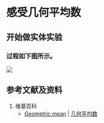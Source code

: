 # 感受几何平均数

## 开始做实体实验

### 过程如下图所示。

![](/images/函数与解析几何/典型不等式/感受几何平均数/1a1.jpg)

## 参考文献及资料

1. 维基百科
	- [Geometric mean](https://en.wikipedia.org/wiki/Geometric_mean) | [几何平均数](https://zh.wikipedia.org/wiki/%E5%87%A0%E4%BD%95%E5%B9%B3%E5%9D%87%E6%95%B0) 

